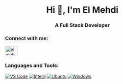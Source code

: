 <h1 align="center">Hi 👋, I'm El Mehdi</h1>
<h3 align="center">A Full Stack Developer</h3>

<h3 align="left">Connect with me:</h3>
<p align="left">
<a href="https://www.linkedin.com/in/le-mehdi/" target="blank"><img align="center" src="https://raw.githubusercontent.com/rahuldkjain/github-profile-readme-generator/master/src/images/icons/Social/linked-in-alt.svg" alt="el mehdi taii" height="30" width="40" /></a>
</p>

<h3 align="left">Languages and Tools:</h3>

<p dir="auto"><a target="_blank" rel="noopener noreferrer" href="https://camo.githubusercontent.com/fe017e863574a253b32b43c18a9c5700c7b9946fe76585345148c658cb8d090d/687474703a2f2f696d672e736869656c64732e696f2f62616467652f2d5653253230436f64652d3030374143433f7374796c653d666c61742d737175617265266c6f676f3d76697375616c2d73747564696f2d636f6465266c6f676f436f6c6f723d666666666666"><img src="https://camo.githubusercontent.com/fe017e863574a253b32b43c18a9c5700c7b9946fe76585345148c658cb8d090d/687474703a2f2f696d672e736869656c64732e696f2f62616467652f2d5653253230436f64652d3030374143433f7374796c653d666c61742d737175617265266c6f676f3d76697375616c2d73747564696f2d636f6465266c6f676f436f6c6f723d666666666666" alt="VS Code" data-canonical-src="http://img.shields.io/badge/-VS%20Code-007ACC?style=flat-square&amp;logo=visual-studio-code&amp;logoColor=ffffff" style="max-width: 100%;"></a>
<a target="_blank" rel="noopener noreferrer" href="https://camo.githubusercontent.com/113ac5b2a347d52eaedd92811f42a2ee1104ec4d383ea333c54993653a25c8aa/687474703a2f2f696d672e736869656c64732e696f2f62616467652f2d496e74656c6c694a253230494445412d3030303030303f7374796c653d666c61742d737175617265266c6f676f3d696e74656c6c696a69646561266c6f676f436f6c6f723d666666666666"><img src="https://camo.githubusercontent.com/113ac5b2a347d52eaedd92811f42a2ee1104ec4d383ea333c54993653a25c8aa/687474703a2f2f696d672e736869656c64732e696f2f62616467652f2d496e74656c6c694a253230494445412d3030303030303f7374796c653d666c61742d737175617265266c6f676f3d696e74656c6c696a69646561266c6f676f436f6c6f723d666666666666" alt="Intellij" data-canonical-src="http://img.shields.io/badge/-IntelliJ%20IDEA-000000?style=flat-square&amp;logo=intellijidea&amp;logoColor=ffffff" style="max-width: 100%;"></a>
<a target="_blank" rel="noopener noreferrer" href="https://camo.githubusercontent.com/a7fa3b9ab50853eec2c158e475a18028f6cc6f8df894e32d2ade6afff2082a9d/687474703a2f2f696d672e736869656c64732e696f2f62616467652f2d5562756e747525323032302e30342d4534353332303f7374796c653d666c61742d737175617265266c6f676f3d7562756e7475266c6f676f436f6c6f723d666666666666"><img src="https://camo.githubusercontent.com/a7fa3b9ab50853eec2c158e475a18028f6cc6f8df894e32d2ade6afff2082a9d/687474703a2f2f696d672e736869656c64732e696f2f62616467652f2d5562756e747525323032302e30342d4534353332303f7374796c653d666c61742d737175617265266c6f676f3d7562756e7475266c6f676f436f6c6f723d666666666666" alt="Ubuntu" data-canonical-src="http://img.shields.io/badge/-Ubuntu%2020.04-E45320?style=flat-square&amp;logo=ubuntu&amp;logoColor=ffffff" style="max-width: 100%;"></a>
<a target="_blank" rel="noopener noreferrer" href="https://camo.githubusercontent.com/ac2f9ccb67aa9911e699d3721308ddfc793526cd415487918b66c81324ec0e45/687474703a2f2f696d672e736869656c64732e696f2f62616467652f2d57696e646f77732d3330383444433f7374796c653d666c61742d737175617265266c6f676f3d77696e646f7773266c6f676f436f6c6f723d666666666666"><img src="https://camo.githubusercontent.com/ac2f9ccb67aa9911e699d3721308ddfc793526cd415487918b66c81324ec0e45/687474703a2f2f696d672e736869656c64732e696f2f62616467652f2d57696e646f77732d3330383444433f7374796c653d666c61742d737175617265266c6f676f3d77696e646f7773266c6f676f436f6c6f723d666666666666" alt="Windows" data-canonical-src="http://img.shields.io/badge/-Windows-3084DC?style=flat-square&amp;logo=windows&amp;logoColor=ffffff" style="max-width: 100%;"></a></p>

